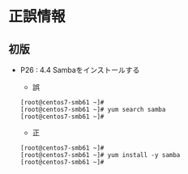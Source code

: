 # 正誤情報

## 初版

* P26 : 4.4 Sambaをインストールする
  * 誤
  ```
  [root@centos7-smb61 ~]# 
  [root@centos7-smb61 ~]# yum search samba
  [root@centos7-smb61 ~]# 
  ```

  * 正
  ```
  [root@centos7-smb61 ~]# 
  [root@centos7-smb61 ~]# yum install -y samba
  [root@centos7-smb61 ~]# 
  ```

